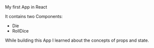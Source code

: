 My first App in React

It contains two Components:
- Die
- RollDice

While building this App I learned about the concepts of props and state.
